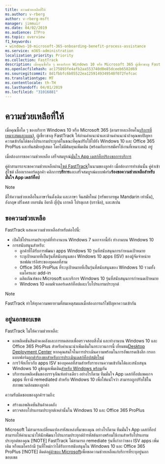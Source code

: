 ```yaml
---
title: ความช่วยเหลือที่ให้
ms.author: v-rberg
author: v-rberg-msft
manager: jimmuir
ms.date: 04/02/2019
ms.audience: ITPro
ms.topic: overview
f1_keywords:
- windows-10-microsoft-365-onboarding-benefit-process-assistance
ms.service: m365-administration
localization_priority: Priority
ms.collection: FastTrack
description: เมื่อคุณซื้อใด ๆ ของบริการ Windows 10 หรือ Microsoft 365 ผู้เชี่ยวชาญ FastTrack ให้คำแนะนำการอ่านคำแนะนำและด้านการปรับใช้ Windows 10 และ Office 365 ProPlus และคอยติดตามสถานการณ์ปัจจุบันที่ไม่มีต้นทุนเพิ่มเติม (โดยมีสิทธิ์บอกรับเป็นสมาชิก)
ms.openlocfilehash: ac175893fe4afb2aa553740d0e85dceeb6582d69
ms.sourcegitcommit: 8d1fbbfc6b05522ea1259149349548f072fefcac
ms.translationtype: MT
ms.contentlocale: th-TH
ms.lasthandoff: 04/01/2019
ms.locfileid: "31016881"
---
```

# <a name="assistance-offered"></a>ความช่วยเหลือที่ให้  

เมื่อคุณซื้อใด ๆ ของบริการ Windows 10 หรือ Microsoft 365 (ตามรายละเอียดใน[บริการที่เหมาะสมและแผน](M365-eligible-services-and-plans.md)), ผู้เชี่ยวชาญ FastTrack ให้อ่านคำแนะนำและด้านคำแนะนำถ้าคุณพบปัญหาความเข้ากันได้ของโปรแกรมประยุกต์ในขณะที่คุณปรับใช้ไปยัง Windows 10 และ Office 365 ProPlus และทันสมัยอยู่เสมอ โดยไม่มีต้นทุนเพิ่มเติม (พร้อมกับการสมัครใช้งานที่เหมาะสม) อยู่

เมื่อต้องการขอความช่วยเหลือ เสร็จสมบูรณ์[มั่นใจ App เดสก์ท็อปร้องขอการบริการ](https://go.microsoft.com/fwlink/?linkid=2022721)

คู่ค้าสามารถจะขอความช่วยเหลือผ่าน[ไซต์ FastTrack](https://go.microsoft.com/fwlink/?linkid=780698)ในนามของลูกค้า เมื่อต้องการทำเช่นนั้น คู่ค้าเข้าสู่ไซต์ เลือกเรกคอร์ดลูกค้า คลิกการ**บริการ**และเสร็จสมบูรณ์แบบฟอร์ม**ร้องขอความช่วยเหลือสำหรับมั่นใจ App เดสก์ท็อป**

> [!NOTE]
> มีให้ความช่วยเหลือในภาษาจีนดั้งเดิม และภาษา จีนสมัยใหม่ (ทรัพยากรพูด Mandarin เท่านั้น), อังกฤษ ฝรั่งเศส เยอรมัน อิตาลี ญี่ปุ่น เกาหลี โปรตุเกส (บราซิล), และสเปน 

## <a name="assistance"></a>ขอความช่วยเหลือ

FastTrack แสดงความช่วยเหลือสำหรับต่อไปนี้:
- เปิดใช้โปรแกรมประยุกต์ที่ทำงานบน Windows 7 นอกจากนี้ยัง ทำงานบน Windows 10
- การสนับสนุนสำหรับ:
    - ลูกค้าที่ได้รับการพัฒนา apps Windows 10 รุ่นที่สนับสนุนการกำหนดเป้าหมาย
    - ระบุเป้าหมายที่เป็นรุ่นที่สนับสนุนของ Windows 10 apps (ISV) ของผู้จัดจำหน่ายซอฟต์แวร์อิสระของบุคคลที่สาม
    - Office 365 ProPlus ที่ระบุเป้าหมายที่เป็นรุ่นที่สนับสนุนของ Windows 10 รวมทั้งแมโครและ add-in
    - ผลิตภัณฑ์ของ Microsoft และบริการ Windows 10 รุ่นที่สนับสนุนการกำหนดเป้าหมาย
    - Windows 10 คอมพิวเตอร์เดสก์ท็อปและเว็บโปรแกรมประยุกต์
> [!NOTE]
> FastTrack ทำให้ทุกความพยายามที่สมเหตุสมผลเมื่อต้องการแก้ไขปัญหาความเข้ากัน 

## <a name="out-of-scope"></a>อยู่นอกขอบเขต

FastTrack ไม่ให้ความช่วยเหลือ:
- แอพลิเคชันสินค้าคงคลังและการทดสอบเพื่อตรวจสอบสิ่งไม่ และทำงานบน Windows 10 และ Office 365 ProPlus สำหรับคำแนะนำเพิ่มเติมในกระบวนการนี้ เยี่ยมชม[Desktop Deployment Center](https://go.microsoft.com/fwlink/?linkid=2080140) หากคุณสนใจในการประเมินความพร้อมในการอัพเกรดเชิงลึก กรอกแบบฟอร์ม[ลูกค้าร้องขอสำหรับการประเมินเดสก์ท็อปสมัยใหม่](https://go.microsoft.com/fwlink/?linkid=2053818)
- การวิจัยเกี่ยวกับ apps ISV ของบุคคลที่สามสำหรับรายงานความเข้ากันได้และสนับสนุน Windows 10 ดูข้อมูลเพิ่มเติม[สำหรับ Windows พร้อม](https://go.microsoft.com/fwlink/?linkid=2054580)กัน
- บริการแอพลิเคชันของบรรจุภัณฑ์อย่างเดียว อย่างไรก็ตาม ทีมมั่นใจ App เดสก์ท็อปแพคเกจ apps ที่เรามี remediated สำหรับ Windows 10 เพื่อให้แน่ใจว่า สามารถถูกปรับใช้ในสภาพแวดล้อมของลูกค้า

ความรับผิดชอบของลูกค้ารวมถึง:
- สร้างแอพลิเคชันสินค้าคงคลัง
- ตรวจสอบโปรแกรมประยุกต์เหล่านั้นใน Windows 10 และ Office 365 ProPlus
> [!NOTE]
> Microsoft ไม่สามารถเปลี่ยนแปลงรหัสแหล่งที่มาของคุณ อย่างไรก็ตาม ทีมมั่นใจ App เดสก์ท็อปสามารถให้คำแนะนำให้นักพัฒนาโปรแกรมประยุกต์ถ้ารหัสต้นทางพร้อมใช้งานสำหรับโปรแกรมประยุกต์ของคุณ
> [!NOTE]
> FastTrack ไม่สามารถ remediate รุ่นที่เก่ากว่าของ ISV apps เพิ่มเติม หรือแมโครถ้ามี รุ่นที่ใหม่กว่าได้รับการสนับสนุนใน Windows 10 และ Office 365 ProPlus
> [!NOTE]
> ติดต่อ[คู่ค้าของ Microsoft](https://go.microsoft.com/fwlink/?linkid=2080150)เพื่อขอความช่วยเหลือแก่บริการที่ระบุอยู่นอกขอบเขต
